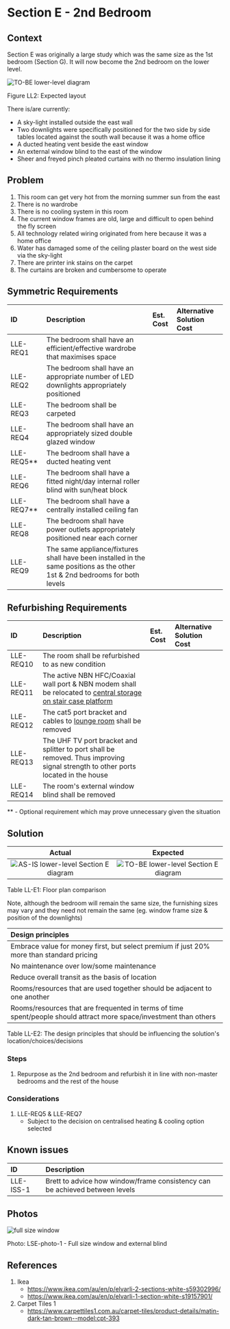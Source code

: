 # Section E - 2nd Bedroom

## Context

Section E was originally a large study which was the same size as the 1st bedroom (Section G). It will now become the 2nd bedroom on the lower level.

![TO-BE lower-level diagram](Lower-Level-TO-BE-sections.svg)

Figure LL2: Expected layout

There is/are currently:
* A sky-light installed outside the east wall
* Two downlights were specifically positioned for the two side by side tables located against the south wall because it was a home office
* A ducted heating vent beside the east window
* An external window blind to the east of the window
* Sheer and freyed pinch pleated curtains with no thermo insulation lining


## Problem

1. This room can get very hot from the morning summer sun from the east 
2. There is no wardrobe 
3. There is no cooling system in this room
4. The current window frames are old, large and difficult to open behind the fly screen
5. All technology related wiring originated from here because it was a home office
6. Water has damaged some of the ceiling plaster board on the west side via the sky-light
6. There are printer ink stains on the carpet
7. The curtains are broken and cumbersome to operate


## Symmetric Requirements

|ID|Description|Est. Cost|Alternative Solution Cost|
|:---|:---|:---|:---|
|LLE-REQ1|The bedroom shall have an efficient/effective wardrobe that maximises space|||
|LLE-REQ2|The bedroom shall have an appropriate number of LED downlights appropriately positioned|||
|LLE-REQ3|The bedroom shall be carpeted|||
|LLE-REQ4|The bedroom shall have an appropriately sized double glazed window|||
|LLE-REQ5**|The bedroom shall have a ducted heating vent|||
|LLE-REQ6|The bedroom shall have a fitted night/day internal roller blind with sun/heat block|||
|LLE-REQ7**|The bedroom shall have a centrally installed ceiling fan|||
|LLE-REQ8|The bedroom shall have power outlets appropriately positioned near each corner|||
|LLE-REQ9|The same appliance/fixtures shall have been installed in the same positions as the other 1st & 2nd bedrooms for both levels|||


## Refurbishing Requirements

|ID|Description|Est. Cost|Alternative Solution Cost|
|:---|:---|:---|:---|
|LLE-REQ10|The room shall be refurbished to as new condition|||
|LLE-REQ11|The active NBN HFC/Coaxial wall port & NBN modem shall be relocated to [central storage on stair case platform](./section-D-requirements.md)|||
|LLE-REQ12|The cat5 port bracket and cables to [lounge room](./section-K-requirements.md) shall be removed|||
|LLE-REQ13|The UHF TV port bracket and splitter to port shall be removed. Thus improving signal strength to other ports located in the house|||
|LLE-REQ14|The room's external window blind shall be removed|||

** - Optional requirement which may prove unnecessary given the situation


## Solution

|Actual|Expected|
|:---:|:---:|
|![AS-IS lower-level Section E diagram](Lower-Level-AS-IS-section-E.svg)|![TO-BE lower-level Section E diagram](Lower-Level-TO-BE-section-E.svg)|

Table LL-E1: Floor plan comparison

Note, although the bedroom will remain the same size, the furnishing sizes may vary and they need not remain the same (eg. window frame size & position of the downlights)

|Design principles|
|:---|
|Embrace value for money first, but select premium if just 20% more than standard pricing|
|No maintenance over low/some maintenance|
|Reduce overall transit as the basis of location|
|Rooms/resources that are used together should be adjacent to one another|
|Rooms/resources that are frequented in terms of time spent/people should attract more space/investment than others|

Table LL-E2: The design principles that should be influencing the solution's location/choices/decisions

### Steps

1. Repurpose as the 2nd bedroom and refurbish it in line with non-master bedrooms and the rest of the house

### Considerations

1. LLE-REQ5 & LLE-REQ7
    - Subject to the decision on centralised heating & cooling option selected


## Known issues

|ID|Description|
|:---|:---|
|LLE-ISS-1|Brett to advice how window/frame consistency can be achieved between levels|


## Photos

![full size window](./photos/IMG_20201016_124823367.jpg)

Photo: LSE-photo-1 - Full size window and external blind


## References

1. Ikea
    - https://www.ikea.com/au/en/p/elvarli-2-sections-white-s59302996/
    - https://www.ikea.com/au/en/p/elvarli-1-section-white-s19157901/
2. Carpet Tiles 1
    - https://www.carpettiles1.com.au/carpet-tiles/product-details/matin-dark-tan-brown--model:cpt-393